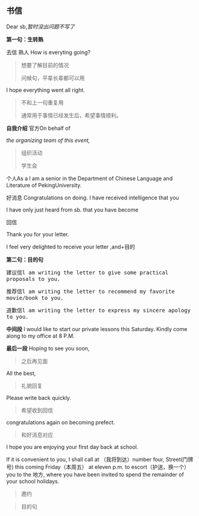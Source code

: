 ## 书信

Dear sb,*暂时没出问题不写了*

**第一句：生转熟**

<kbd>去信</kbd> <kbd>熟人</kbd> 
How is everyting going?

> 想要了解目前的情况
> 
> 问候句，平辈长辈都可以用

I hope everything went all right.

> 不和上一句重复用
> 
> 通常用于事情已经发生后，希望事情顺利。

**自我介绍**
<kbd>官方</kbd>On behalf of

*the organizing team of this event,*
> 组织活动
>
> 学生会

<kbd>个人</kbd>As a 
l am a senior in the Department of Chinese Language and Literature of PekingUniversity.

<kbd>好消息</kbd>
Congratulations on doing. I have received intelligence that you 

I have only just heard from sb. that you have become

<kbd>回信<kbd>

Thank you for your letter.

I feel very delighted to receive your letter ,and+目的

**第二句：目的句**

<kbd>建议信<kbd>l am writing the letter to give some practical proposals to you.

<kbd>推荐信<kbd>l am writing the letter to recommend my favorite movie/book to you.

<kbd>道歉信<kbd>l am writing the letter to express my sincere apology to you.

**中间段**
I would like to start our private lessons this Saturday. Kindly come along to my office at 8 P.M. 

**最后一段**
Hoping to see you soon,  

> 之后再见面

All the best,
> 
>礼貌回复

Please write back quickly.
> 
> 希望收到回信

congratulations again on becoming prefect.
> 和好消息对应

I hope you are enjoying your first day back at school. 

If it is convenient to you, I shall call at （我将到达）number four, Street(门牌号) this coming Friday（本周五） at eleven p.m. to escort（护送，换一个） you to the 地方, where you have been invited to spend the remainder of your school holidays. 
> 邀约


 


> 目的句
